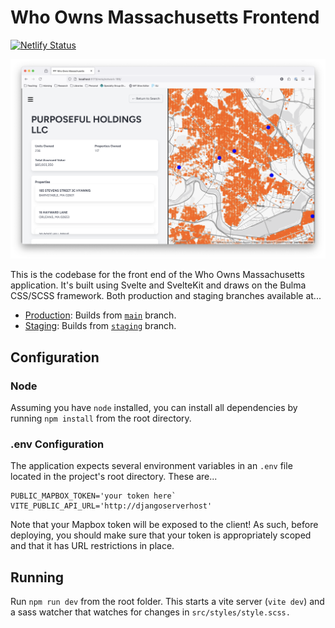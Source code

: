 # Who Owns Massachusetts Frontend

[![Netlify Status](https://api.netlify.com/api/v1/badges/2c1b6580-ad37-4653-806f-b085e9e85e09/deploy-status)](https://app.netlify.com/sites/who-owns-mass-frontend/deploys)

![Screenshot of the Who Owns Massachusetts Interface](static/who-owns-mass-frontend.png)

This is the codebase for the front end of the Who Owns Massachusetts application. It's built using Svelte and SvelteKit and draws on the Bulma CSS/SCSS framework. Both production and staging branches available at...

+ [Production](https://who-owns-mass-frontend.netlify.app/): Builds from [`main`](https://github.com/mit-spatial-action/who-owns-mass-frontend/tree/main) branch.
+ [Staging](https://staging--who-owns-mass-frontend.netlify.app/): Builds from [`staging`](https://github.com/mit-spatial-action/who-owns-mass-frontend/tree/staging) branch.

## Configuration

### Node

Assuming you have `node` installed, you can install all dependencies by running `npm install` from the root directory.

### .env Configuration

The application expects several environment variables in an `.env` file located in the project's root directory. These are...

```
PUBLIC_MAPBOX_TOKEN='your token here`
VITE_PUBLIC_API_URL='http://djangoserverhost'
```

Note that your Mapbox token will be exposed to the client! As such, before deploying, you should make sure that your token is appropriately scoped and that it has URL restrictions in place. 

## Running

Run `npm run dev` from the root folder. This starts a vite server (`vite dev`) and a sass watcher that watches for changes in `src/styles/style.scss.`
